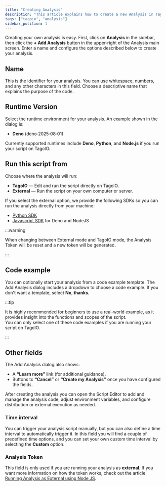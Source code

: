 ```yaml
---
title: "Creating Analysis"
description: "This article explains how to create a new Analysis in TagoIO, including the fields in the Add Analysis dialog and the options for runtime and execution environment."
tags: ["tagoio", "analysis"]
sidebar_position: 1
---
```

Creating your own analysis is easy. First, click on **Analysis** in the sidebar, then click the **+ Add Analysis** button in the upper‑right of the Analysis main screen. Enter a name and configure the options described below to create your analysis.

<!-- Image placeholder removed for build -->

## Name
This is the identifier for your analysis. You can use whitespace, numbers, and any other characters in this field. Choose a descriptive name that explains the purpose of the code.

## Runtime Version
Select the runtime environment for your analysis. An example shown in the dialog is:
- **Deno** (deno‑2025‑08‑01)

Currently supported runtimes include **Deno**, **Python**, and **Node.js** if you run your script on TagoIO.  


## Run this script from
Choose where the analysis will run:
- **TagoIO** — Edit and run the script directly on TagoIO.
- **External** — Run the script on your own computer or server.

If you select the external option, we provide the following SDKs so you can run the analysis directly from your machine:

- [Python SDK](/docs/tagoio/analysis/sdk/python-sdk)
- [Javascript SDK](/docs/tagoio/analysis/sdk/nodejs-sdk) for Deno and NodeJS

:::warning

When changing between External mode and TagoIO mode, the Analysis Token will be reset and a new token will be generated.

:::

## Code example
You can optionally start your analysis from a code example template. The Add Analysis dialog includes a dropdown to choose a code example. If you don't want a template, select **No, thanks**.

:::tip

It is highly recommended for beginners to use a real‑world example, as it provides insight into the functions and scopes of the script.  
You can only select one of these code examples if you are running your script on TagoIO.

:::

## Other fields
The Add Analysis dialog also shows:
- A **“Learn more”** link (for additional guidance).
- Buttons to **“Cancel”** or **“Create my Analysis”** once you have configured the fields.

After creating the analysis you can open the Script Editor to add and manage the analysis code, adjust environment variables, and configure distribution or external execution as needed.

### Time interval
You can trigger your analysis script manually, but you can also define a time interval to automatically trigger it. In this field you will find a couple of predefined time options, and you can set your own custom time interval by selecting the **Custom** option.

### Analysis Token
This field is only used if you are running your analysis as **external**. If you want more information on how the token works, check out the article  
[Running Analysis as External using Node.JS](/docs/tagoio/analysis/running-analysis-as-external-using-nodejs).
